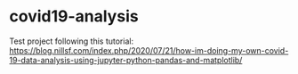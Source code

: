# covid19-analysis
Test project following this tutorial: https://blog.nillsf.com/index.php/2020/07/21/how-im-doing-my-own-covid-19-data-analysis-using-jupyter-python-pandas-and-matplotlib/
